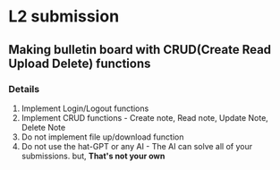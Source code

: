 L2 submission
================

## Making bulletin board with CRUD(Create Read Upload Delete) functions
### Details
1. Implement Login/Logout functions
2. Implement CRUD functions - Create note, Read note, Update Note, Delete Note
3. Do not implement file up/download function
4. Do not use the hat-GPT or any AI - The AI can solve all of your submissions. but, **That's not your own**